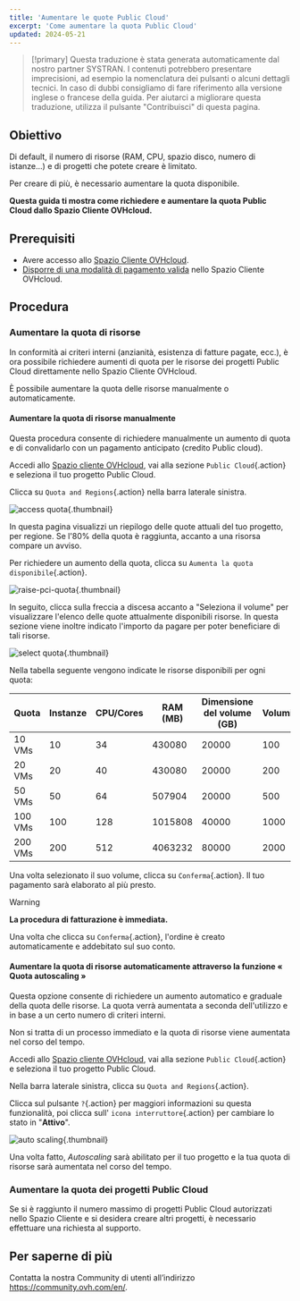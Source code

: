 ```yaml
---
title: 'Aumentare le quote Public Cloud'
excerpt: 'Come aumentare la quota Public Cloud'
updated: 2024-05-21
---
```


> [!primary]
> Questa traduzione è stata generata automaticamente dal nostro partner SYSTRAN. I contenuti potrebbero presentare imprecisioni, ad esempio la nomenclatura dei pulsanti o alcuni dettagli tecnici. In caso di dubbi consigliamo di fare riferimento alla versione inglese o francese della guida. Per aiutarci a migliorare questa traduzione, utilizza il pulsante "Contribuisci" di questa pagina.
>

## Obiettivo

Di default, il numero di risorse (RAM, CPU, spazio disco, numero di istanze...) e di progetti che potete creare è limitato.

Per creare di più, è necessario aumentare la quota disponibile.

**Questa guida ti mostra come richiedere e aumentare la quota Public Cloud dallo Spazio Cliente OVHcloud.**

## Prerequisiti

- Avere accesso allo [Spazio Cliente OVHcloud](/links/manager).
- [Disporre di una modalità di pagamento valida](/pages/account_and_service_management/managing_billing_payments_and_services/manage-payment-methods) nello Spazio Cliente OVHcloud.

## Procedura

### Aumentare la quota di risorse 

In conformità ai criteri interni (anzianità, esistenza di fatture pagate, ecc.), è ora possibile richiedere aumenti di quota per le risorse dei progetti Public Cloud direttamente nello Spazio Cliente OVHcloud.

È possibile aumentare la quota delle risorse manualmente o automaticamente.

#### Aumentare la quota di risorse manualmente

Questa procedura consente di richiedere manualmente un aumento di quota e di convalidarlo con un pagamento anticipato (credito Public cloud).

Accedi allo [Spazio cliente OVHcloud](/links/manager), vai alla sezione `Public Cloud`{.action} e seleziona il tuo progetto Public Cloud.

Clicca su `Quota and Regions`{.action} nella barra laterale sinistra.

![access quota](images/raisepciquota1-2023.png){.thumbnail}

In questa pagina visualizzi un riepilogo delle quote attuali del tuo progetto, per regione. Se l'80% della quota è raggiunta, accanto a una risorsa compare un avviso.

Per richiedere un aumento della quota, clicca su `Aumenta la quota disponibile`{.action}.

![raise-pci-quota](images/raisepciquota2023.png){.thumbnail}

In seguito, clicca sulla freccia a discesa accanto a "Seleziona il volume" per visualizzare l'elenco delle quote attualmente disponibili risorse. In questa sezione viene inoltre indicato l'importo da pagare per poter beneficiare di tali risorse.

![select quota](images/selectquotas.png){.thumbnail}

Nella tabella seguente vengono indicate le risorse disponibili per ogni quota:

|Quota|Instanze|CPU/Cores|RAM (MB)|Dimensione del volume (GB)|Volumi|Snapshots|Dimensione di backup (GB)|Floating IPs|Octavia Load Balancer|Gateway (Routers)|
|---|---|---|---|---|---|---|---|---|---|---|
|10 VMs|10|34|430080|20000|100|600|60000|15|5|2|
|20 VMs|20|40|430080|20000|200|1200|120000|30|10|4|
|50 VMs|50|64|507904|20000|500|3000|300000|75|25|10|
|100 VMs|100|128|1015808|40000|1000|6000|600000|300|10|10|
|200 VMs|200|512|4063232|80000|2000|12000|1200000|600|50|50|

Una volta selezionato il suo volume, clicca su `Conferma`{.action}. Il tuo pagamento sarà elaborato al più presto.

> [!warning]
> **La procedura di fatturazione è immediata.**
>
> Una volta che clicca su `Conferma`{.action}, l'ordine è creato automaticamente e addebitato sul suo conto.
>

#### Aumentare la quota di risorse automaticamente attraverso la funzione « Quota autoscaling »

Questa opzione consente di richiedere un aumento automatico e graduale della quota delle risorse. La quota verrà aumentata a seconda dell'utilizzo e in base a un certo numero di criteri interni.

Non si tratta di un processo immediato e la quota di risorse viene aumentata nel corso del tempo.

Accedi allo [Spazio cliente OVHcloud](/links/manager), vai alla sezione `Public Cloud`{.action} e seleziona il tuo progetto Public Cloud.

Nella barra laterale sinistra, clicca su `Quota and Regions`{.action}. 

Clicca sul pulsante `?`{.action} per maggiori informazioni su questa funzionalità, poi clicca sull' `icona interruttore`{.action} per cambiare lo stato in "**Attivo**".

![auto scaling](images/autoscaling2023.png){.thumbnail}

Una volta fatto, *Autoscaling* sarà abilitato per il tuo progetto e la tua quota di risorse sarà aumentata nel corso del tempo.

### Aumentare la quota dei progetti Public Cloud

Se si è raggiunto il numero massimo di progetti Public Cloud autorizzati nello Spazio Cliente e si desidera creare altri progetti, è necessario effettuare una richiesta al supporto.

## Per saperne di più

Contatta la nostra Community di utenti all’indirizzo <https://community.ovh.com/en/>.